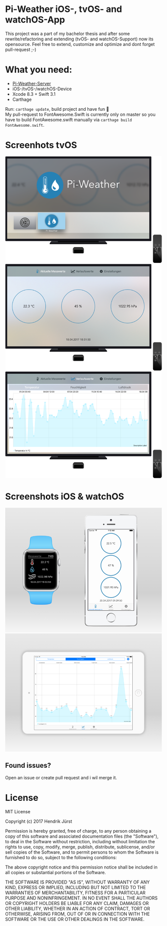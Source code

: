 # Pi-Weather iOS-, tvOS- and watchOS-App

This project was a part of my bachelor thesis and after some rewrite/refactoring and extending (tvOS- and watchOS-Support) now its opensource. Feel free to extend, customize and optimize and dont forget pull-request ;-)

# What you need:
* [Pi-Weather-Server](https://github.com/Hendrik44/pi-weather-server)
* iOS-/tvOS-/watchOS-Device
* Xcode 8.3 + Swift 3.1
* Carthage

Run: ```carthage update```, build project and have fun 🎉   
My pull-request to FontAwesome.Swift is currently only on master so you have to build FontAwesome.swift manually via `carthage build FontAwesome.swift`. 

# Screenhots tvOS
![tvOS-Screen1](/images/pi-weather-tvos1.png?raw=true)
![tvOS-Screen2](/images/pi-weather-tvos2.png?raw=true)
![tvOS-Screen2](/images/pi-weather-tvos3.png?raw=true)

# Screenshots iOS & watchOS
![screen-ios-watchos](/images/pi-weather-ios-watchos.png?raw=true)
![screen-ipad](/images/pi-weather-ios-ipad.png?raw=true)

## Found issues?
Open an issue or create pull request and i wil merge it.

# License
MIT License

Copyright (c) 2017 Hendrik Jürst

Permission is hereby granted, free of charge, to any person obtaining a copy
of this software and associated documentation files (the "Software"), to deal
in the Software without restriction, including without limitation the rights
to use, copy, modify, merge, publish, distribute, sublicense, and/or sell
copies of the Software, and to permit persons to whom the Software is
furnished to do so, subject to the following conditions:

The above copyright notice and this permission notice shall be included in all
copies or substantial portions of the Software.

THE SOFTWARE IS PROVIDED "AS IS", WITHOUT WARRANTY OF ANY KIND, EXPRESS OR
IMPLIED, INCLUDING BUT NOT LIMITED TO THE WARRANTIES OF MERCHANTABILITY,
FITNESS FOR A PARTICULAR PURPOSE AND NONINFRINGEMENT. IN NO EVENT SHALL THE
AUTHORS OR COPYRIGHT HOLDERS BE LIABLE FOR ANY CLAIM, DAMAGES OR OTHER
LIABILITY, WHETHER IN AN ACTION OF CONTRACT, TORT OR OTHERWISE, ARISING FROM,
OUT OF OR IN CONNECTION WITH THE SOFTWARE OR THE USE OR OTHER DEALINGS IN THE
SOFTWARE.
